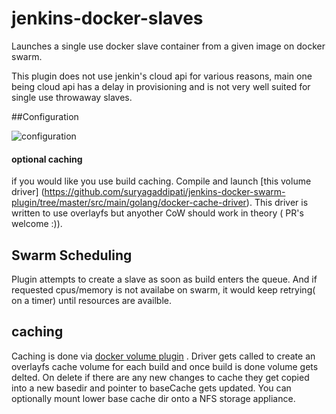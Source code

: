 # jenkins-docker-slaves

Launches a single use docker slave container from a given image on docker swarm.

This plugin does not use jenkin's cloud api for various reasons, main one being cloud api has a delay in provisioning and is not very well suited for single use throwaway slaves.

##Configuration 

![configuration](http://i.imgur.com/sd5kVSr.png "Configuration")

#### optional caching 
if you would like you use build caching. Compile and launch [this volume driver] (https://github.com/suryagaddipati/jenkins-docker-swarm-plugin/tree/master/src/main/golang/docker-cache-driver). This driver is written to use overlayfs but anyother CoW should work in theory ( PR's welcome :)).

## Swarm Scheduling 

Plugin attempts to create a slave as soon as build enters the queue. And if requested cpus/memory is not availabe on swarm, it would keep retrying( on a timer) until resources are availble.

## caching 
 Caching is done via [docker volume plugin](https://github.com/suryagaddipati/jenkins-docker-swarm-plugin/tree/master/src/main/golang/docker-cache-driver) . 
 Driver gets called to create an overlayfs cache volume  for each build and once build is done volume gets delted. On delete if there are any new changes to cache they get copied into a new basedir and pointer to baseCache gets updated. You can optionally mount lower base cache dir onto a NFS storage appliance. 
 

